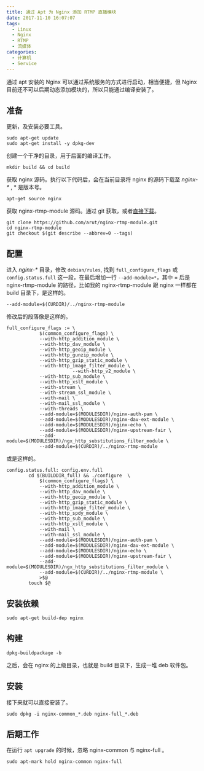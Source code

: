 ```yaml
---
title: 通过 Apt 为 Nginx 添加 RTMP 直播模块
date: 2017-11-10 16:07:07
tags:
  - Linux
  - Nginx
  - RTMP
  - 流媒体
categories:
  - 计算机
  - Service
---
```


通过 apt 安装的 Nginx 可以通过系统服务的方式进行启动，相当便捷，但 Nginx 目前还不可以后期动态添加模块的，所以只能通过编译安装了。

## 准备

更新，及安装必要工具。

    sudo apt-get update
    sudo apt-get install -y dpkg-dev

创建一个干净的目录，用于后面的编译工作。

    mkdir build && cd build

获取 nginx 源码。执行以下代码后，会在当前目录将 nginx 的源码下载至 _nginx-*_ , * 是版本号。

    apt-get source nginx

获取 nginx-rtmp-module 源码。通过 git 获取，或者[直接下载]( https://github.com/arut/nginx-rtmp-module/archive/master.zip )。

    git clone https://github.com/arut/nginx-rtmp-module.git
    cd nginx-rtmp-module
    git checkout $(git describe --abbrev=0 --tags)

<!-- more -->

## 配置

进入  _nginx-*_ 目录，修改 `debian/rules`, 找到 `full_configure_flags` 或 `config.status.full` 这一段，在最后增加一行 `--add-module=*`，其中 = 后是 nginx-rtmp-module 的路径，比如我的 nginx-rtmp-module 跟 nginx 一样都在 build 目录下，是这样的。

```
--add-module=$(CURDIR)/../nginx-rtmp-module
```

修改后的段落像是这样的。

```
full_configure_flags := \
            $(common_configure_flags) \
            --with-http_addition_module \
            --with-http_dav_module \
            --with-http_geoip_module \
            --with-http_gunzip_module \
            --with-http_gzip_static_module \
            --with-http_image_filter_module \
                        --with-http_v2_module \
            --with-http_sub_module \
            --with-http_xslt_module \
            --with-stream \
            --with-stream_ssl_module \
            --with-mail \
            --with-mail_ssl_module \
            --with-threads \
            --add-module=$(MODULESDIR)/nginx-auth-pam \
            --add-module=$(MODULESDIR)/nginx-dav-ext-module \
            --add-module=$(MODULESDIR)/nginx-echo \
            --add-module=$(MODULESDIR)/nginx-upstream-fair \
            --add-module=$(MODULESDIR)/ngx_http_substitutions_filter_module \
            --add-module=$(CURDIR)/../nginx-rtmp-module
```

或是这样的。

```
config.status.full: config.env.full
        cd $(BUILDDIR_full) && ./configure  \
            $(common_configure_flags) \
            --with-http_addition_module \
            --with-http_dav_module \
            --with-http_geoip_module \
            --with-http_gzip_static_module \
            --with-http_image_filter_module \
            --with-http_spdy_module \
            --with-http_sub_module \
            --with-http_xslt_module \
            --with-mail \
            --with-mail_ssl_module \
            --add-module=$(MODULESDIR)/nginx-auth-pam \
            --add-module=$(MODULESDIR)/nginx-dav-ext-module \
            --add-module=$(MODULESDIR)/nginx-echo \
            --add-module=$(MODULESDIR)/nginx-upstream-fair \
            --add-module=$(MODULESDIR)/ngx_http_substitutions_filter_module \
            --add-module=$(CURDIR)/../nginx-rtmp-module \
            >$@
        touch $@
```

## 安装依赖

    sudo apt-get build-dep nginx

## 构建

    dpkg-buildpackage -b

之后，会在 nginx 的上级目录，也就是 build 目录下，生成一堆 deb 软件包。

## 安装

接下来就可以直接安装了。

    sudo dpkg -i nginx-common_*.deb nginx-full_*.deb


## 后期工作

在运行 `apt upgrade` 的时候，忽略 nginx-common 与 nginx-full 。

    sudo apt-mark hold nginx-common nginx-full
